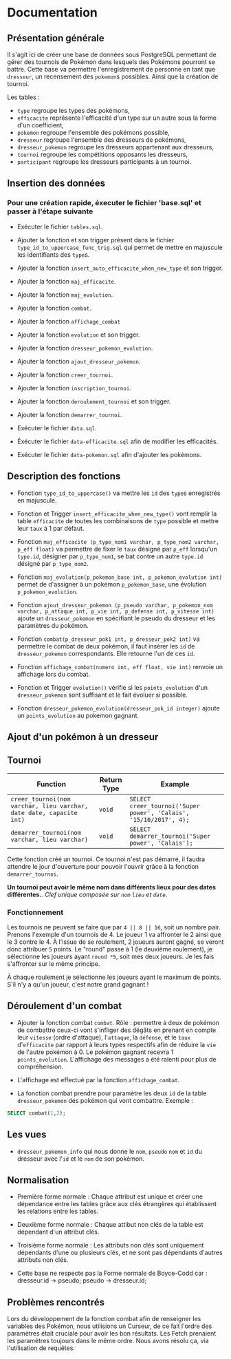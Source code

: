# Documentation

## Présentation générale
Il s'agit ici de créer une base de données sous PostgreSQL permettant de gérer des tournois de Pokémon dans lesquels des Pokémons pourront se battre. Cette base va permettre l'enregistrement de personne en tant que `dresseur`, un recensement des `pokemon`s possibles. Ainsi que la création de tournoi.

Les tables :
- `type` regroupe les types des pokémons,
- `efficacite` représente l'efficacité d'un type sur un autre sous la forme d'un coefficient,
- `pokemon` regroupe l'ensemble des pokémons possible,
- `dresseur` regroupe l'ensemble des dresseurs de pokémons,
- `dresseur_pokemon` regroupe les dresseurs appartenant aux dresseurs,
- `tournoi` regroupe les compétitions opposants les dresseurs,
- `participant` regroupe les dresseurs participants à un tournoi. 


## Insertion des données

### Pour une création rapide, éxecuter le fichier 'base.sql' et passer à l'étape suivante
- Exécuter le fichier `tables.sql`.

- Ajouter la fonction et son trigger présent dans le fichier `type_id_to_uppercase_func_trig.sql` qui permet de mettre en majuscule les identifiants des `type`s.

- Ajouter la fonction `insert_auto_efficacite_when_new_type` et son trigger.

- Ajouter la fonction `maj_efficacite`.

- Ajouter la fonction `maj_evolution`.

- Ajouter la fonction `combat`.

- Ajouter la fonction `affichage_combat`

- Ajouter la fonction `evolution` et son trigger.

- Ajouter la fonction `dresseur_pokemon_evolution`.

- Ajouter la fonction `ajout_dresseur_pokemon`.

- Ajouter la fonction `creer_tournoi`.

- Ajouter la fonction `inscription_tournoi`.

- Ajouter la fonction `deroulement_tournoi` et son trigger.

- Ajouter la fonction `demarrer_tournoi`.

- Exécuter le fichier `data.sql`.

- Éxécuter le fichier `data-efficacite.sql` afin de modifier les efficacités.

- Exécuter le fichier `data-pokemon.sql` afin d'ajouter les pokémons.

## Description des fonctions
- Fonction `type_id_to_uppercase()` va mettre les `id` des `type`s enregistrés en majuscule.

- Fonction et Trigger `insert_efficacite_when_new_type()` vont remplir la table `efficacite` de toutes les combinaisons de `type` possible et mettre leur `taux` à 1 par défaut.

- Fonction `maj_efficacite (p_type_nom1 varchar, p_type_nom2 varchar, p_eff float)` va permettre de fixer le `taux` désigné par `p_eff` lorsqu'un `type.id`, désigner par `p_type_nom1`, se bat contre un autre `type.id` désigné par `p_type_nom2`.

- Fonction `maj_evolution(p_pokemon_base int, p_pokemon_evolution int)` permet de d'assigner à un pokémon `p_pokemon_base`, une évolution `p_pokemon_evolution`.

- Fonction `ajout_dresseur_pokemon
  (p_pseudo varchar, p_pokemon_nom varchar, p_attaque int, p_vie int, p_defense int, p_vitesse int)` ajoute un `dresseur_pokemon` en spécifiant le pseudo du dresseur et les paramètres du pokémon.

- Fonction `combat(p_dresseur_pok1 int, p_dresseur_pok2 int)` va permettre le combat de deux pokémon, il faut insérer les `id` de `dresseur_pokemon` correspondants. Elle retourne l'un de ces `id`.

- Fonction `affichage_combat(numero int, eff float, vie int)` renvoie un affichage lors du combat.

- Fonction et Trigger `evolution()` vérifie si les `points_evolution` d'un `dresseur_pokemon` sont suffisant et le fait évoluer si possible.

- Fonction `dresseur_pokemon_evolution(dresseur_pok_id integer)` ajoute un `points_evolution` au pokemon gagnant.




## Ajout d'un pokémon à un dresseur

## Tournoi
| Function                                                                         | Return Type | Example                                                           |
|----------------------------------------------------------------------------------|-------------|-------------------------------------------------------------------|
| `creer_tournoi(nom varchar, lieu varchar, date date, capacite int)`              | `void`      | `SELECT creer_tournoi('Super power', 'Calais', '15/10/2017', 4);` |
| `demarrer_tournoi(nom varchar, lieu varchar)`                                    | `void`      | `SELECT demarrer_tournoi('Super power', 'Calais');`               |


Cette fonction créé un tournoi. Ce tournoi n'est pas démarré, il faudra attendre le jour d'ouverture pour pouvoir l'ouvrir grâce à la fonction `demarrer_tournoi`.


**Un tournoi peut avoir le même nom dans différents lieux pour des dates différentes.**. *Clef unique composée sur `nom` `lieu` et `date`*.

### Fonctionnement
Les tournois ne peuvent se faire que par `4 || 8 || 16`, soit un nombre pair. Prenons l'exemple d'un tournois de 4. Le joueur 1 va affronter le 2 ainsi que le 3 contre le 4. À l'issue de se roulement, 2 joueurs auront gagné, se veront donc attribuer `5` points. Le "round" passe à 1 (le deuxième roulement), je sélectionne les joueurs ayant `round *5`, soit mes deux joueurs. Je les fais s'affronter sur le même principe.


À chaque roulement je sélectionne les joueurs ayant le maximum de points. S'il n'y a qu'un joueur, c'est notre grand gagnant !

## Déroulement d'un combat
- Ajouter la fonction combat `combat`. Rôle : permettre à deux de pokémon de combattre ceux-ci vont s'infliger des dégâts en prenant en compte leur `vitesse` (ordre d'attaque), l'`attaque`, la `défense`, et le `taux` d'`efficacite` par rapport à leurs types respectifs afin de réduire la `vie` de l'autre pokémon à 0. Le pokémon gagnant recevra 1 `points_evolution`. L'affichage des messages a été ralenti pour plus de compréhension.

- L'affichage est effectué par la fonction `affichage_combat`.

- La fonction combat prendre pour paramètre les deux `id` de la table `dresseur_pokemon` des pokémon qui vont combattre.
Exemple : 
```sql
SELECT combat(1,2);
```

## Les vues
- `dresseur_pokemon_info` qui nous donne le `nom`, `pseudo` `nom` et `id` du dresseur avec l'`id` et le `nom` de son pokémon.

## Normalisation
- Première forme normale : Chaque attribut est unique et créer une dépendance entre les tables grâce aux clés étrangères qui établissent les relations entre les tables.

- Deuxième forme normale : Chaque attibut non clés de la table est dépendant d'un attribut clés.

- Troisième forme normale : Les attributs non clés sont uniquement dépendants d'une ou plusieurs clés, et ne sont pas dépendants d'autres attributs non clés.

- Cette base ne respecte pas la Forme normale de Boyce-Codd car :
  dresseur.id -> pseudo;
  pseudo      -> dresseur.id;

## Problèmes rencontrés
Lors du développement de la fonction combat afin de renseigner les variables des Pokémon, nous utilisions un Curseur, de ce fait l'ordre des paramètres était cruciale pour avoir les bon résultats. Les Fetch prenaient les paramètres toujours dans le même ordre. Nous avons résolu ça, via l'utilisation de requêtes.